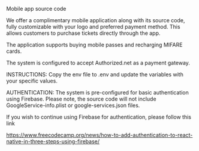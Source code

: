 
Mobile app source code

We offer a complimentary mobile application along with its source code, fully customizable with your logo and preferred payment method. This allows customers to purchase tickets directly through the app.

The application supports buying mobile passes and recharging MIFARE cards.

The system is configured to accept Authorized.net as a payment gateway.

INSTRUCTIONS: Copy the env file to .env and update the variables with your specific values.

AUTHENTICATION: The system is pre-configured for basic authentication using Firebase. Please note, the source code will not include GoogleService-info.plist or google-services.json files.

If you wish to continue using Firebase for authentication, please follow this link

https://www.freecodecamp.org/news/how-to-add-authentication-to-react-native-in-three-steps-using-firebase/